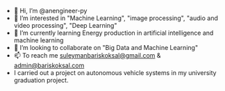 - 👋 Hi, I’m @anengineer-py
- 👀 I’m interested in "Machine Learning", "image processing", "audio and video processing", "Deep Learning"
- 🌱 I’m currently learning Energy production in artificial intelligence and machine learning
- 💞️ I’m looking to collaborate on "Big Data and Machine Learning"
- 📫 To reach me suleymanbariskoksal@gmail.com & admin@bariskoksal.com
- I carried out a project on autonomous vehicle systems in my university graduation project.

<!---
anengineer-py/anengineer-py is a ✨ special ✨ repository because its `README.md` (this file) appears on your GitHub profile.
You can click the Preview link to take a look at your changes.
--->
